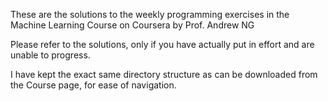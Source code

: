 These are the solutions to the weekly programming exercises in the Machine Learning Course on Coursera by Prof. Andrew NG

Please refer to the solutions, only if you have actually put in effort and are unable to progress.

I have kept the exact same directory structure as can be downloaded from the Course page, for ease of navigation.
